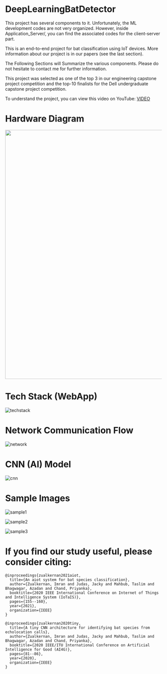 # DeepLearningBatDetector
This project has several components to it. Unfortunately, the ML development codes are not very organized.
However, inside Application_Server/, you can find the associated codes for the client-server part.

This is an end-to-end project for bat classification using IoT devices. More information about our project is in our papers (see the last section).

The Following Sections will Summarize the various components. Please do not hesitate to contact me for further information.

This project was selected as one of the top 3 in our engineering capstone project competition and the top-10 finalists for the Dell undergraduate capstone project competition.

To understand the project, you can view this video on YouTube: [VIDEO](https://youtu.be/9pw_I2N22yo)

# Hardware Diagram

<img src="https://github.com/Taslim-M/ClassifyBatsAudio/blob/master/images/overall_hardware.png" width="800">

# Tech Stack (WebApp)

![techstack](https://github.com/Taslim-M/ClassifyBatsAudio/blob/master/images/backend_stack.PNG)

# Network Communication Flow

![network](https://github.com/Taslim-M/ClassifyBatsAudio/blob/master/images/network.PNG)

# CNN (AI) Model

![cnn](https://github.com/Taslim-M/ClassifyBatsAudio/blob/master/images/AI%20Model.PNG)

# Sample Images

![sample1](https://github.com/Taslim-M/ClassifyBatsAudio/blob/master/images/sample_mapview.PNG)

![sample2](https://github.com/Taslim-M/ClassifyBatsAudio/blob/master/images/sample_map_details.PNG)

![sample3](https://github.com/Taslim-M/ClassifyBatsAudio/blob/master/images/sample_dashboard.PNG)



# If you find our study useful, please consider citing: 
```
@inproceedings{zualkernan2021aiot,
  title={An aiot system for bat species classification},
  author={Zualkernan, Imran and Judas, Jacky and Mahbub, Taslim and Bhagwagar, Azadan and Chand, Priyanka},
  booktitle={2020 IEEE International Conference on Internet of Things and Intelligence System (IoTaIS)},
  pages={155--160},
  year={2021},
  organization={IEEE}
}

@inproceedings{zualkernan2020tiny,
  title={A tiny CNN architecture for identifying bat species from echolocation calls},
  author={Zualkernan, Imran and Judas, Jacky and Mahbub, Taslim and Bhagwagar, Azadan and Chand, Priyanka},
  booktitle={2020 IEEE/ITU International Conference on Artificial Intelligence for Good (AI4G)},
  pages={81--86},
  year={2020},
  organization={IEEE}
}
```
